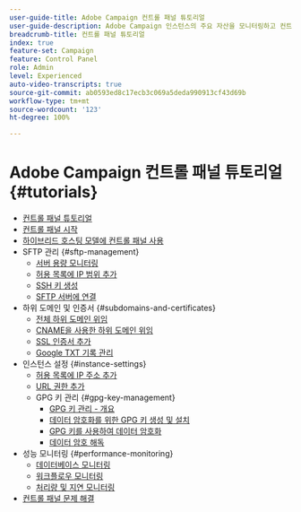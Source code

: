 ```yaml
---
user-guide-title: Adobe Campaign 컨트롤 패널 튜토리얼
user-guide-description: Adobe Campaign 인스턴스의 주요 자산을 모니터링하고 컨트롤 패널에서 관리 작업을 수행하는 방법에 대해 알아봅니다.
breadcrumb-title: 컨트롤 패널 튜토리얼
index: true
feature-set: Campaign
feature: Control Panel
role: Admin
level: Experienced
auto-video-transcripts: true
source-git-commit: ab0593ed8c17ecb3c069a5deda990913cf43d69b
workflow-type: tm+mt
source-wordcount: '123'
ht-degree: 100%

---
```



# Adobe Campaign 컨트롤 패널 튜토리얼 {#tutorials}

+ [컨트롤 패널 튜토리얼](/help/control-panel-overview.md)
+ [컨트롤 패널 시작](/help/get-started-with-control-panel.md)
+ [하이브리드 호스팅 모델에 컨트롤 패널 사용](/help/control-panel-for-hybrid-hosting-models.md)
+ SFTP 관리 {#sftp-management}
   + [서버 용량 모니터링](/help/sftp-management/monitor-server-capacity.md)
   + [허용 목록에 IP 범위 추가](/help/sftp-management/allowlist-ip-range.md)
   + [SSH 키 생성](/help/sftp-management/generate-ssh-key.md)
   + [SFTP 서버에 연결](/help/sftp-management/connect-to-sftp-server.md)
+ 하위 도메인 및 인증서 {#subdomains-and-certificates}
   + [전체 하위 도메인 위임](/help/subdomains-and-certificates/subdomain-delegation.md)
   + [CNAME을 사용한 하위 도메인 위임](/help/subdomains-and-certificates/delegate-subdomains-using-cname.md)
   + [SSL 인증서 추가](/help/subdomains-and-certificates/add-ssl-certificates.md)
   + [Google TXT 기록 관리](/help/subdomains-and-certificates/google-txt-record-management.md)
+ 인스턴스 설정 {#instance-settings}
   + [허용 목록에 IP 주소 추가](/help/instance-settings/allowlist-ip-adresses.md)
   + [URL 권한 추가](/help/instance-settings/add-url-permissions.md)
   + GPG 키 관리 {#gpg-key-management}
      + [GPG 키 관리 - 개요](/help/instance-settings/gpg-key-management/gpg-key-management-overview.md)
      + [데이터 암호화를 위한 GPG 키 생성 및 설치](/help/instance-settings/gpg-key-management/generate-and-install-gpg-keys-for-data-encryption.md)
      + [GPG 키를 사용하여 데이터 암호화](/help/instance-settings/gpg-key-management/use-a-gpg-key-to-encrypt-data.md)
      + [데이터 암호 해독](/help/instance-settings/gpg-key-management/decrypt-data.md)
+ 성능 모니터링 {#performance-monitoring}
   + [데이터베이스 모니터링](/help/performance-monitoring/monitor-databases.md)
   + [워크플로우 모니터링](/help/performance-monitoring/monitor-workflows.md)
   + [처리량 및 지연 모니터링](/help/performance-monitoring/monitor-throughputs-and-latency.md)
+ [컨트롤 패널 문제 해결](/help/trouble-shooting.md)
